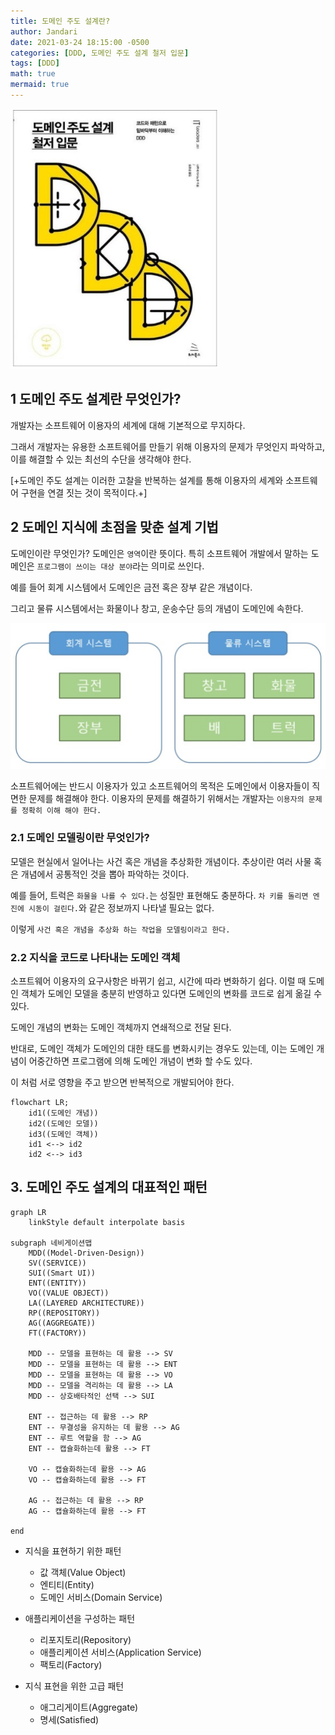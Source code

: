 ```yaml
---
title: 도메인 주도 설계란?
author: Jandari
date: 2021-03-24 18:15:00 -0500
categories: [DDD, 도메인 주도 설계 철저 입문]
tags: [DDD]
math: true
mermaid: true
---
```


![image](/assets/img/post/2022-03-24-DDD_Ch1/image.jpg)

## 1 도메인 주도 설계란 무엇인가?

개발자는 소프트웨어 이용자의 세계에 대해 기본적으로 무지하다. 

그래서 개발자는 유용한 소프트웨어를 만들기 위해 이용자의 문제가 무엇인지 파악하고, 이를 해결할 수 있는 최선의 수단을 생각해야 한다.

[+도메인 주도 설계는 이러한 고찰을 반복하는 설계를 통해 이용자의 세계와 소프트웨어 구현을 연결 짓는 것이 목적이다.+]

## 2 도메인 지식에 초점을 맞춘 설계 기법

도메인이란 무엇인가? 도메인은 `영역`이란 뜻이다. 특히 소프트웨어 개발에서 말하는 도메인은 `프로그램이 쓰이는 대상 분야`라는 의미로 쓰인다.

예를 들어 회계 시스템에서 도메인은 금전 혹은 장부 같은 개념이다.

그리고 물류 시스템에서는 화물이나 창고, 운송수단 등의 개념이 도메인에 속한다.

![image](/assets/img/post/2022-03-24-DDD_Ch1/image2.jpg)

소프트웨어에는 반드시 이용자가 있고 소프트웨어의 목적은 도메인에서 이용자들이 직면한 문제를 해결해야 한다. 이용자의 문제를 해결하기 위해서는 개발자는 `이용자의 문제를 정확히 이해 해야 한다.`

### 2.1 도메인 모델링이란 무엇인가?

모델은 현실에서 일어나는 사건 혹은 개념을 추상화한 개념이다. 추상이란 여러 사물 혹은 개념에서 공통적인 것을 뽑아 파악하는 것이다.

예를 들어, 트럭은 `화물을 나를 수 있다.`는 성질만 표현해도 충분하다. `차 키를 돌리면 엔진에 시동이 걸린다.`와 같은 정보까지 나타낼 필요는 없다.

이렇게 `사건 혹은 개념을 추상화 하는 작업을 모델링이라고 한다.`

### 2.2 지식을 코드로 나타내는 도메인 객체

소프트웨어 이용자의 요구사항은 바뀌기 쉽고, 시간에 따라 변화하기 쉽다. 이럴 때 도메인 객체가 도메인 모델을 충분히 반영하고 있다면 도메인의 변화를 코드로 쉽게 옮길 수 있다.

도메인 개념의 변화는 도메인 객체까지 연쇄적으로 전달 된다.

반대로, 도메인 객체가 도메인의 대한 태도를 변화시키는 경우도 있는데, 이는 도메인 개념이 어중간하면 프로그램에 의해 도메인 개념이 변화 할 수도 있다.

이 처럼 서로 영향을 주고 받으면 반복적으로 개발되어야 한다.

```mermaid
flowchart LR;
    id1((도메인 개념))
    id2((도메인 모델))
    id3((도메인 객체))
    id1 <--> id2
    id2 <--> id3
```

## 3. 도메인 주도 설계의 대표적인 패턴

```mermaid
graph LR
    linkStyle default interpolate basis

subgraph 네비게이션맵    
    MDD((Model-Driven-Design))
    SV((SERVICE))
    SUI((Smart UI))
    ENT((ENTITY))
    VO((VALUE OBJECT))
    LA((LAYERED ARCHITECTURE))
    RP((REPOSITORY))
    AG((AGGREGATE))
    FT((FACTORY))

    MDD -- 모델을 표현하는 데 활용 --> SV
    MDD -- 모델을 표현하는 데 활용 --> ENT
    MDD -- 모델을 표현하는 데 활용 --> VO
    MDD -- 모델을 격리하는 데 활용 --> LA
    MDD -- 상호배타적인 선택 --> SUI

    ENT -- 접근하는 데 활용 --> RP
    ENT -- 무결성을 유지하는 데 활용 --> AG
    ENT -- 루트 역할을 함 --> AG
    ENT -- 캡슐화하는데 활용 --> FT

    VO -- 캡슐화하는데 활용 --> AG
    VO -- 캡슐화하는데 활용 --> FT

    AG -- 접근하는 데 활용 --> RP
    AG -- 캡슐화하는데 활용 --> FT

end

```

* 지식을 표현하기 위한 패턴
  - 값 객체(Value Object)
  - 엔티티(Entity)
  - 도메인 서비스(Domain Service)

* 애플리케이션을 구성하는 패턴
  - 리포지토리(Repository)
  - 애플리케이션 서비스(Application Service)
  - 팩토리(Factory)
* 지식 표현을 위한 고급 패턴
  - 애그리게이트(Aggregate)
  - 명세(Satisfied)